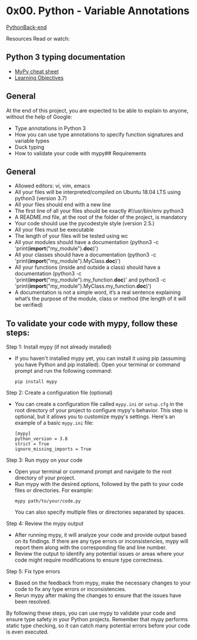 # 0x00. Python - Variable Annotations

[Python]()[Back-end]()

Resources
Read or watch:

## Python 3 typing documentation

- [MyPy cheat sheet](https://intranet.alxswe.com/rltoken/5j0OtdWh36_HVAHKJX2gaA)
- [Learning Objectives](https://intranet.alxswe.com/rltoken/Eud-nrUG7x3iT6JD2Sas-g)

## General

At the end of this project, you are expected to be able to explain to anyone, without the help of Google:

- Type annotations in Python 3
- How you can use type annotations to specify function signatures and variable types
- Duck typing
- How to validate your code with mypy## Requirements

## General

- Allowed editors: vi, vim, emacs
- All your files will be interpreted/compiled on Ubuntu 18.04 LTS using python3 (version 3.7)
- All your files should end with a new line
- The first line of all your files should be exactly #!/usr/bin/env python3
- A README.md file, at the root of the folder of the project, is mandatory
- Your code should use the pycodestyle style (version 2.5.)
- All your files must be executable
- The length of your files will be tested using wc
- All your modules should have a documentation (python3 -c 'print(__import__("my_module").__doc__)')
- All your classes should have a documentation (python3 -c 'print(__import__("my_module").MyClass.__doc__)')
- All your functions (inside and outside a class) should have a documentation (python3 -c 'print(__import__("my_module").my_function.__doc__)' and python3 -c 'print(__import__("my_module").MyClass.my_function.__doc__)')
- A documentation is not a simple word, it’s a real sentence explaining what’s the purpose of the module, class or method (the length of it will be verified)


## To validate your code with mypy, follow these steps:

Step 1: Install mypy (if not already installed)
   - If you haven't installed mypy yet, you can install it using pip (assuming you have Python and pip installed). Open your terminal or command prompt and run the following command:
     ```
     pip install mypy
     ```

Step 2: Create a configuration file (optional)
   - You can create a configuration file called `mypy.ini` or `setup.cfg` in the root directory of your project to configure mypy's behavior. This step is optional, but it allows you to customize mypy's settings. Here's an example of a basic `mypy.ini` file:
     ```
     [mypy]
     python_version = 3.8
     strict = True
     ignore_missing_imports = True
     ```

Step 3: Run mypy on your code
   - Open your terminal or command prompt and navigate to the root directory of your project.
   - Run mypy with the desired options, followed by the path to your code files or directories. For example:
     ```
     mypy path/to/your/code.py
     ```
     You can also specify multiple files or directories separated by spaces.

Step 4: Review the mypy output
   - After running mypy, it will analyze your code and provide output based on its findings. If there are any type errors or inconsistencies, mypy will report them along with the corresponding file and line number.
   - Review the output to identify any potential issues or areas where your code might require modifications to ensure type correctness.

Step 5: Fix type errors
   - Based on the feedback from mypy, make the necessary changes to your code to fix any type errors or inconsistencies.
   - Rerun mypy after making the changes to ensure that the issues have been resolved.

By following these steps, you can use mypy to validate your code and ensure type safety in your Python projects. Remember that mypy performs static type checking, so it can catch many potential errors before your code is even executed.

